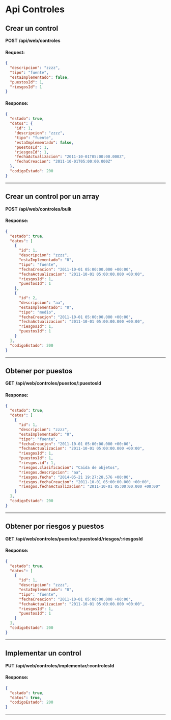 # Api Controles

## Crear un control

__POST__ __/api/web/controles__


#### Request:

```json
{
  "descripcion": "zzzz",
  "tipo": "fuente",
  "estaImplementado": false,
  "puestosId": 1,
  "riesgosId": 1
}
```

#### Response:

```json
{
  "estado": true,
  "datos": {
    "id": 1,
    "descripcion": "zzzz",
    "tipo": "fuente",
    "estaImplementado": false,
    "puestosId": 1,
    "riesgosId": 1,
    "fechaActualizacion": "2011-10-01T05:00:00.000Z",
    "fechaCreacion": "2011-10-01T05:00:00.000Z"
  },
  "codigoEstado": 200
}
```


___



## Crear un control por un array

__POST__ __/api/web/controles/bulk__


#### Response:

```json
{
  "estado": true,
  "datos": [
    {
      "id": 1,
      "descripcion": "zzzz",
      "estaImplementado": "0",
      "tipo": "fuente",
      "fechaCreacion": "2011-10-01 05:00:00.000 +00:00",
      "fechaActualizacion": "2011-10-01 05:00:00.000 +00:00",
      "riesgosId": 1,
      "puestosId": 1
    },
    {
      "id": 2,
      "descripcion": "aa",
      "estaImplementado": "0",
      "tipo": "medio",
      "fechaCreacion": "2011-10-01 05:00:00.000 +00:00",
      "fechaActualizacion": "2011-10-01 05:00:00.000 +00:00",
      "riesgosId": 1,
      "puestosId": 1
    }
  ],
  "codigoEstado": 200
}
```


___



## Obtener por puestos

__GET__ __/api/web/controles/puestos/:puestosId__


#### Response:

```json
{
  "estado": true,
  "datos": [
    {
      "id": 1,
      "descripcion": "zzzz",
      "estaImplementado": "0",
      "tipo": "fuente",
      "fechaCreacion": "2011-10-01 05:00:00.000 +00:00",
      "fechaActualizacion": "2011-10-01 05:00:00.000 +00:00",
      "riesgosId": 1,
      "puestosId": 1,
      "riesgos.id": 1,
      "riesgos.clasificacion": "Caida de objetos",
      "riesgos.descripcion": "aa",
      "riesgos.fecha": "2014-05-21 19:27:28.576 +00:00",
      "riesgos.fechaCreacion": "2011-10-01 05:00:00.000 +00:00",
      "riesgos.fechaActualizacion": "2011-10-01 05:00:00.000 +00:00"
    }
  ],
  "codigoEstado": 200
}
```


___



## Obtener por riesgos y puestos

__GET__ __/api/web/controles/puestos/:puestosId/riesgos/:riesgosId__


#### Response:

```json
{
  "estado": true,
  "datos": [
    {
      "id": 1,
      "descripcion": "zzzz",
      "estaImplementado": "0",
      "tipo": "fuente",
      "fechaCreacion": "2011-10-01 05:00:00.000 +00:00",
      "fechaActualizacion": "2011-10-01 05:00:00.000 +00:00",
      "riesgosId": 1,
      "puestosId": 1
    }
  ],
  "codigoEstado": 200
}
```


___



## Implementar un control

__PUT__ __/api/web/controles/implementar/:controlesId__


#### Response:

```json
{
  "estado": true,
  "datos": true,
  "codigoEstado": 200
}
```


___



